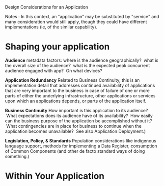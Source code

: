 Design Considerations for an Application

Notes : In this context, an "application" may be substituted by "service" and many consideration would still apply, though they could have different implementations (ie, of the similar capability).

# Shaping your application

**Audience**	metadata factors: where is the audience geographically?  what is the overall size of the audience?  what is the expected peak concurrent audience engaged with app?  On what devices?

**Application Redundancy** Related to Business Continuity, this is an implementation detail that addresses continued availability of applications that are very important to the business in case of failure of one or more parts of either the underlying infrastructure, other applications or services upon which an applications depends, or parts of the application itself.

**Business Continuity** How important is this application to its audience?  What expectations does its audience have of its availability?  How easily can the business purpose of the application be accomplished without it?  What contingencies are in place for business to continue when the application becomes unavailable?  See also Application Deployment.)

**Legislation, Policy, & Standards** Population considerations like indigenous language support, methods for implementing a Data Register, consumption of Common Components (and other de facto standard ways of doing something.)

# Within Your Application

